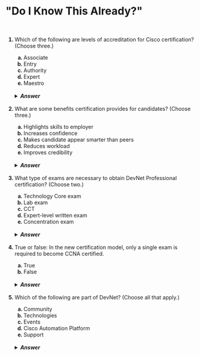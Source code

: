 [comment]: <> (This is the start of the CSS styling)

<style>
ol {
    font-weight: bold;
}

ol.a {
    list-style-type: lower-alpha;
}

li span.n {
    font-weight: normal;
}

span.answer {
    font-weight: bold;
    font-style: italic;
}
</style>

[comment]: <> (This is the end of the CSS styling)

#   "Do I Know This Already?"

&nbsp;

<ol>
    <li><span class='n'>Which of the following are levels of accreditation for Cisco certification?  (Choose three.)
        <ol class='a'>
            <li><span class='n'>Associate
            <li><span class='n'>Entry
            <li><span class='n'>Authority
            <li><span class='n'>Expert
            <li><span class='n'>Maestro
        </ol>
        <br />
        <details>
            <summary>
                <span class='answer'>Answer</span>
            </summary>
            <br />
                <p>A, B, D.  The five levels of Cisco accreditation are Entry, Associate, Professional, Expert, and Architect.
            <br />
        </details>
    <br />
    <li><span class='n'>What are some benefits certification provides for candidates?  (Choose three.)
        <ol class='a'>
            <li><span class='n'>Highlights skills to employer
            <li><span class='n'>Increases confidence
            <li><span class='n'>Makes candidate appear smarter than peers
            <li><span class='n'>Reduces workload
            <li><span class='n'>Improves credibility
        </ol>
        <br />
        <details>
            <summary>
                <span class='answer'>Answer</span>
            </summary>
            <br />
                <p>A, B, E.  Highlighting skills to employers and peers, increasing confidence, improving credibility, providing value to employers, providing a baseline of understanding, career advancement, and increased salary are some of the most common reasons candidates want to get certified.
            <br />
        </details>
    <br />
    <li><span class='n'>What type of exams are necessary to obtain DevNet Professional certification?  (Choose two.)
        <ol class='a'>
            <li><span class='n'>Technology Core exam
            <li><span class='n'>Lab exam
            <li><span class='n'>CCT
            <li><span class='n'>Expert-level written exam
            <li><span class='n'>Concentration exam
        </ol>
        <br />
        <details>
            <summary>
                <span class='answer'>Answer</span>
            </summary>
            <br />
                <p>A, E.  Only two types of exams are necessary to obtain the DevNet Professional certification: the Technology Core exam and a single concentration exam.
            <br />
        </details>
    <br />
    <li><span class='n'>True or false: In the new certification model, only a single exam is required to become CCNA certified.
        <ol class='a'>
            <li><span class='n'>True
            <li><span class='n'>False
        </ol>
        <br />
        <details>
            <summary>
                <span class='answer'>Answer</span>
            </summary>
            <br />
                <p>A.  A single exam is all that is required for the new CCNA certification.
            <br />
        </details>
    <br />
    <li><span class='n'>Which of the following are part of DevNet?  (Choose all that apply.)
        <ol class='a'>
            <li><span class='n'>Community
            <li><span class='n'>Technologies
            <li><span class='n'>Events
            <li><span class='n'>Cisco Automation Platform
            <li><span class='n'>Support
        </ol>
        <br />
        <details>
            <summary>
                <span class='answer'>Answer</span>
            </summary>
            <br />
                <p>A, B, C, E.  Cisco Automation Platform doesn't exist.  The DevNet Automation Exchange is a place on DevNet to download fully tested and working use case-driven code-based examples.
            <br />
        </details>
</ol>
